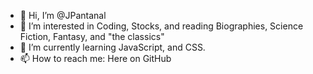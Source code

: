 - 👋 Hi, I’m @JPantanal
- 👀 I’m interested in Coding, Stocks, and reading Biographies, Science Fiction, Fantasy, and "the classics"
- 🌱 I’m currently learning JavaScript, and CSS.
- 📫 How to reach me: Here on GitHub

<!---
JPantanal/JPantanal is a ✨ special ✨ repository because its `README.md` (this file) appears on your GitHub profile.
You can click the Preview link to take a look at your changes.
--->
